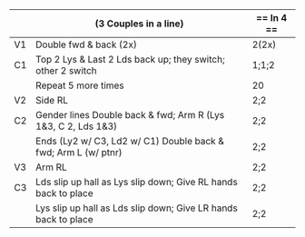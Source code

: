 ||(3 Couples in a line) | == In 4 == |
|-----|----|-----|
|V1| Double fwd & back (2x) |2(2x)|
|C1| Top 2 Lys & Last 2 Lds back up; they switch; other 2 switch |1;1;2|
||Repeat 5 more times |20|
|V2| Side RL |2;2|
|C2| Gender lines Double back & fwd; Arm R (Lys 1&3, C 2, Lds 1&3) |2;2|
||Ends (Ly2 w/ C3, Ld2 w/ C1) Double back & fwd; Arm L (w/ ptnr) |2;2|
|V3| Arm RL |2;2|
|C3| Lds slip up hall as Lys slip down; Give RL hands back to place |2;2|
||Lys slip up hall as Lds slip down; Give LR hands back to place |2;2|
